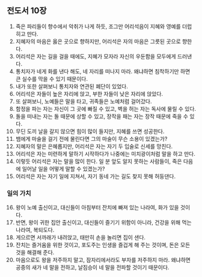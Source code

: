 ## 전도서 10장

1. 죽은 파리들이 향수에서 악취가 나게 하듯, 조그만 어리석음이 지혜와 영예를 더럽히고 만다.
2. 지혜자의 마음은 옳은 곳으로 향하지만, 어리석은 자의 마음은 그릇된 곳으로 향한다.
3. 어리석은 자는 길을 걸을 때에도, 지혜가 모자라 자신의 우둔함을 모두에게 드러낸다.
4. 통치자가 네게 화를 낸다 해도, 네 자리를 떠나지 마라. 왜냐하면 침착하기만 하면 큰 실수를 막을 수 있기 때문이다.
5. 내가 또한 살펴보니 통치자와 연관된 폐단이 있었다.
6. 어리석은 자들이 높은 자리에 앉고, 부한 자들이 낮은 자리에 앉았다.
7. 또 살펴보니, 노예들은 말을 타고, 귀족들은 노예처럼 걸어갔다.
8. 함정을 파는 자는 자신이 그 곳에 빠질 수 있고, 벽을 허는 자는 독사에 물릴 수 있다.
9. 돌을 떠내는 자는 돌 때문에 상할 수 있고, 장작을 패는 자는 장작 때문에 죽을 수 있다.
10. 무딘 도끼 날을 갈지 않으면 힘이 많이 들지만, 지혜를 쓰면 성공한다.
11. 뱀에게 마술을 걸기 전에 물린다면 그의 마술이 무슨 소용이 있겠는가?
12. 지혜자의 말은 은혜롭지만, 어리석은 자는 자기 두 입술로 신세를 망친다.
13. 어리석은 자는 미련하게 말하기 시작하다가 나중에는 미치광이처럼 말을 하고 만다.
14. 이렇듯 어리석은 자는 말을 많이 한다. 일 분 앞도 알지 못하는 사람들이, 죽은 다음에 일어날 일을 어떻게 말할 수 있겠는가?
15. 어리석은 자는 자기 일에 지쳐서, 자기 동네 가는 길도 찾지 못해 허둥댄다.
### 일의 가치 
16. 왕이 노예 출신이고, 대신들이 아침부터 잔치에 빠져 있는 나라여, 화가 있을 것이다.
17. 반면, 왕이 귀한 집안 출신이고, 대신들이 즐기기 위함이 아니라, 건강을 위해 먹는 나라여, 복되도다.
18. 게으르면 서까래가 내려앉고, 태만히 손을 놀리면 집이 샌다.
19. 잔치는 즐거움을 위한 것이고, 포도주는 인생을 즐겁게 해 주는 것이며, 돈은 모든 것을 해결해 준다.
20. 마음으로도 왕을 저주하지 말고, 잠자리에서라도 부자를 저주하지 마라. 왜냐하면 공중의 새가 네 말을 전하고, 날짐승이 네 말을 전파할 것이기 때문이다.